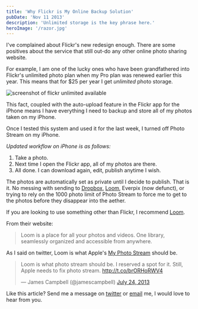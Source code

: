 ```yaml
---
title: 'Why Flickr is My Online Backup Solution'
pubDate: 'Nov 11 2013'
description: 'Unlimited storage is the key phrase here.'
heroImage: '/razor.jpg'
---
```


I've complained about Flickr's new redesign enough. There are some positives about the service that still out-do any other online photo sharing website.

For example, I am one of the lucky ones who have been grandfathered into Flickr's unlimited photo plan when my Pro plan was renewed earlier this year. This means that for $25 per year I get _unlimited_ photo storage. 

![screenshot of flickr unlimited available](https://www.jamescampbell.us/img/flickr-backup.png)

This fact, coupled with the auto-upload feature in the Flickr app for the iPhone means I have everything I need to backup and store all of my photos taken on my iPhone. 

Once I tested this system and used it for the last week, I turned off Photo Stream on my iPhone.

_Updated workflow on iPhone is as follows:_

1. Take a photo. 
2. Next time I open the Flickr app, all of my photos are there.
3.  All done. I can download again, edit, publish anytime I wish. 

The photos are automatically set as private until I decide to publish. That is it. No messing with sending to [Dropbox](http://www.dropbox.com), [Loom](http://www.loom.com), Everpix (now defunct), or trying to rely on the 1000 photo limit of Photo Stream to force me to get to the photos before they disappear into the aether.  

If you are looking to use something other than Flickr, I recommend [Loom](http://www.loom.com). 

From their website: 
> Loom is a place for all your photos and videos. 
> One library, seamlessly organized and accessible from anywhere.

As I said on twitter, Loom is what Apple's [My Photo Stream](http://support.apple.com/kb/HT4486) should be.

<div>
<blockquote class="twitter-tweet"><p>Loom is what photo stream should be. I reserved a spot for it. Still, Apple needs to fix photo stream. <a href="http://t.co/brORHoRWV4">http://t.co/brORHoRWV4</a></p>&mdash; James Campbell (@jamescampbell) <a href="https://twitter.com/jamescampbell/statuses/360091206304272384">July 24, 2013</a></blockquote>
<script async src="//platform.twitter.com/widgets.js" charset="utf-8"></script></div>

Like this article? Send me a message on [twitter](https://twitter.com/intent/user?screenname=jamescampbell) or [email](mailto:james@jamescampbell.us) me, I would love to hear from you.

